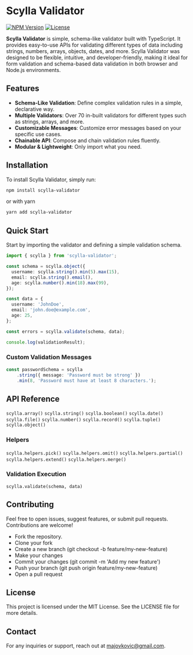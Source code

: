 # Scylla Validator

[![NPM Version](https://img.shields.io/npm/v/scylla-validator.svg)](https://www.npmjs.com/package/scylla-validator)
[![License](https://img.shields.io/npm/l/scylla-validator)](https://github.com/majovkovic/scylla-validator/blob/main/LICENSE)

**Scylla Validator** is simple, schema-like validator built with TypeScript. It provides easy-to-use APIs for validating different types of data including strings, numbers, arrays, objects, dates, and more. Scylla Validator was designed to be flexible, intuitive, and developer-friendly, making it ideal for form validation and schema-based data validation in both browser and Node.js environments.

## Features

- **Schema-Like Validation**: Define complex validation rules in a simple, declarative way.
- **Multiple Validators**: Over 70 in-built validators for different types such as strings, arrays, and more.
- **Customizable Messages**: Customize error messages based on your specific use cases.
- **Chainable API**: Compose and chain validation rules fluently.
- **Modular & Lightweight**: Only import what you need.

## Installation

To install Scylla Validator, simply run:

```bash
npm install scylla-validator
```
or with yarn
```bash
yarn add scylla-validator
```

## Quick Start

Start by importing the validator and defining a simple validation schema.

```typescript
import { scylla } from 'scylla-validator';

const schema = scylla.object({
  username: scylla.string().min(5).max(15),
  email: scylla.string().email(),
  age: scylla.number().min(18).max(99),
});

const data = {
  username: 'JohnDoe',
  email: 'john.doe@example.com',
  age: 25,
};

const errors = scylla.validate(schema, data);

console.log(validationResult);
```
### Custom Validation Messages

```typescript
const passwordSchema = scylla
    .string({ message: 'Password must be strong' })
    .min(8, 'Password must have at least 8 characters.');
```

## API Reference

`scylla.array()`
`scylla.string()`
`scylla.boolean()`
`scylla.date()`
`scylla.file()`
`scylla.number()`
`scylla.record()`
`scylla.tuple()`
`scylla.object()`

### Helpers

`scylla.helpers.pick()`
`scylla.helpers.omit()`
`scylla.helpers.partial()`
`scylla.helpers.extend()`
`scylla.helpers.merge()`

### Validation Execution

`scylla.validate(schema, data)`


## Contributing

Feel free to open issues, suggest features, or submit pull requests. Contributions are welcome!

- Fork the repository.
- Clone your fork
- Create a new branch (git checkout -b feature/my-new-feature)
- Make your changes
- Commit your changes (git commit -m 'Add my new feature')
- Push your branch (git push origin feature/my-new-feature)
- Open a pull request


## License

This project is licensed under the MIT License. See the LICENSE file for more details.

## Contact

For any inquiries or support, reach out at majovkovic@gmail.com.
